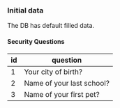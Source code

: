 ### Initial data

The DB has default filled data.  

#### Security Questions

|id | question                  |
|---|---------------------------|
| 1 | Your city of birth?       |
| 2 | Name of your last school? |
| 3 | Name of your first pet?   |
